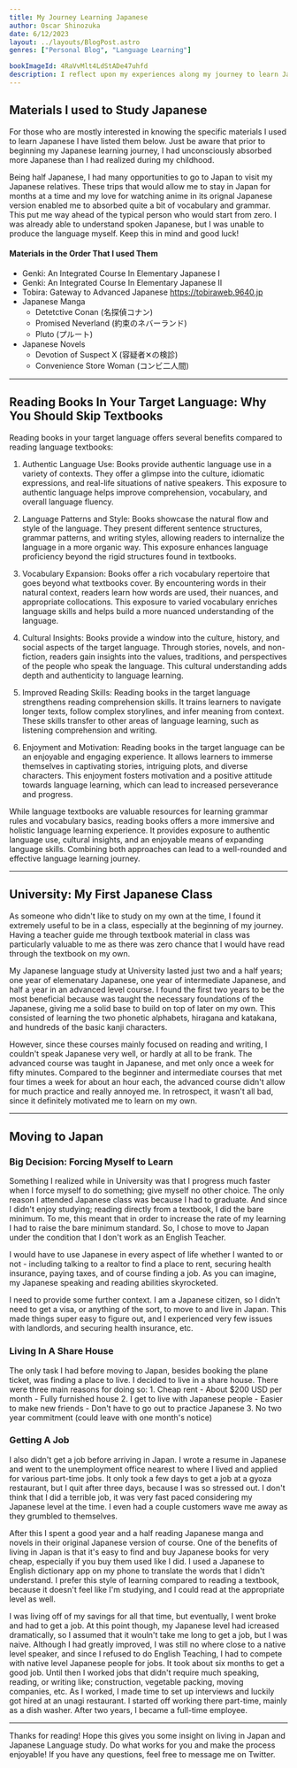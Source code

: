 ```yaml
---
title: My Journey Learning Japanese
author: Oscar Shinozuka
date: 6/12/2023
layout: ../layouts/BlogPost.astro
genres: ["Personal Blog", "Language Learning"]

bookImageId: 4RaVvMlt4LdStADe47uhfd
description: I reflect upon my experiences along my journey to learn Japanese, outlaying the specific materials I used to build a foundation while I took classes at University as well as expanding on what I did on my own outside of the classroom, where most of my progress was made.
---
```


## Materials I used to Study Japanese

For those who are mostly interested in knowing the specific materials I used to learn Japanese I have listed them below. Just be aware that prior to beginning my Japanese learning journey, I had unconsciously absorbed more Japanese than I had realized during my childhood. 

Being half Japanese, I had many opportunities to go to Japan to visit my Japanese relatives. These trips that would allow me to stay in Japan for months at a time and my love for watching anime in its orignal Japanese version enabled me to absorbed quite a bit of vocabulary and grammar. This put me way ahead of the typical person who would start from zero. I was already able to understand spoken Japanese, but I was unable to produce the language myself. Keep this in mind and good luck!

#### Materials in the Order That I used Them

- Genki: An Integrated Course In Elementary Japanese I
- Genki: An Integrated Course In Elementary Japanese II
- Tobira: Gateway to Advanced Japanese https://tobiraweb.9640.jp
- Japanese Manga
    - Detetctive Conan (名探偵コナン)
    - Promised Neverland (約束のネバーランド)
    - Pluto (プルート)
- Japanese Novels
    - Devotion of Suspect X (容疑者✕の検診)
    - Convenience Store Woman (コンビ二人間)

---

## Reading Books In Your Target Language: Why You Should Skip Textbooks

Reading books in your target language offers several benefits compared to reading language textbooks:

1. Authentic Language Use: Books provide authentic language use in a variety of contexts. They offer a glimpse into the culture, idiomatic expressions, and real-life situations of native speakers. This exposure to authentic language helps improve comprehension, vocabulary, and overall language fluency.

2. Language Patterns and Style: Books showcase the natural flow and style of the language. They present different sentence structures, grammar patterns, and writing styles, allowing readers to internalize the language in a more organic way. This exposure enhances language proficiency beyond the rigid structures found in textbooks.

3. Vocabulary Expansion: Books offer a rich vocabulary repertoire that goes beyond what textbooks cover. By encountering words in their natural context, readers learn how words are used, their nuances, and appropriate collocations. This exposure to varied vocabulary enriches language skills and helps build a more nuanced understanding of the language.

4. Cultural Insights: Books provide a window into the culture, history, and social aspects of the target language. Through stories, novels, and non-fiction, readers gain insights into the values, traditions, and perspectives of the people who speak the language. This cultural understanding adds depth and authenticity to language learning.

5. Improved Reading Skills: Reading books in the target language strengthens reading comprehension skills. It trains learners to navigate longer texts, follow complex storylines, and infer meaning from context. These skills transfer to other areas of language learning, such as listening comprehension and writing.

6. Enjoyment and Motivation: Reading books in the target language can be an enjoyable and engaging experience. It allows learners to immerse themselves in captivating stories, intriguing plots, and diverse characters. This enjoyment fosters motivation and a positive attitude towards language learning, which can lead to increased perseverance and progress.

While language textbooks are valuable resources for learning grammar rules and vocabulary basics, reading books offers a more immersive and holistic language learning experience. It provides exposure to authentic language use, cultural insights, and an enjoyable means of expanding language skills. Combining both approaches can lead to a well-rounded and effective language learning journey.

---

## University: My First Japanese Class

As someone who didn't like to study on my own at the time, I found it extremely useful to be in a class, especially at the beginning of my journey. Having a teacher guide me through textbook material in class was particularly valuable to me as there was zero chance that I would have read through the textbook on my own. 

My Japanese language study at University lasted just two and a half years; one year of elemenatary Japanese, one year of intermediate Japanese, and half a year in an advanced level course. I found the first two years to be the most beneficial because was taught the necessary foundations of the Japanese, giving me a solid base to build on top of later on my own. This consisted of learning the two phonetic alphabets, hiragana and katakana, and hundreds of the basic kanji characters. 

However, since these courses mainly focused on reading and writing, I couldn't speak Japanese very well, or hardly at all to be frank. The advanced course was taught in Japanese, and met only once a week for fifty minutes. Compared to the beginner and intermediate courses that met four times a week for about an hour each, the advanced course didn't allow for much practice and really annoyed me. In retrospect, it wasn't all bad, since it definitely motivated me to learn on my own.

---

## Moving to Japan 

### Big Decision: Forcing Myself to Learn

Something I realized while in University was that I progress much faster when I force myself to do something; give myself no other choice. The only reason I attended Japanese class was because I had to graduate. And since I didn't enjoy studying; reading directly from a textbook, I did the bare minimum. To me, this meant that in order to increase the rate of my learning I had to raise the bare minimum standard. So, I chose to move to Japan under the condition that I don't work as an English Teacher. 

I would have to use Japanese in every aspect of life whether I wanted to or not - including talking to a realtor to find a place to rent, securing health insurance, paying taxes, and of course finding a job. As you can imagine, my Japanese speaking and reading abilities skyrocketed. 

I need to provide some further context. I am a Japanese citizen, so I didn't need to get a visa, or anything of the sort, to move to and live in Japan. This made things super easy to figure out, and I experienced very few issues with landlords, and securing health insurance, etc. 

### Living In A Share House

The only task I had before moving to Japan, besides booking the plane ticket, was finding a place to live. I decided to live in a share house. There were three main reasons for doing so: 
    1. Cheap rent 
        - About $200 USD per month
        - Fully furnished house
    2. I get to live with Japanese people
        - Easier to make new friends
        - Don't have to go out to practice Japanese
    3. No two year commitment (could leave with one month's notice)

### Getting A Job

I also didn't get a job before arriving in Japan. I wrote a resume in Japanese and went to the unemployment office nearest to where I lived and applied for various part-time jobs. It only took a few days to get a job at a gyoza restaurant, but I quit after three days, because I was so stressed out. I don't think that I did a terrible job, it was very fast paced considering my Japanese level at the time. I even had a couple customers wave me away as they grumbled to themselves.

After this I spent a good year and a half reading Japanese manga and novels in their original Japanese version of course. One of the benefits of living in Japan is that it's easy to find and buy Japanese books for very cheap, especially if you buy them used like I did. I used a Japanese to English dictionary app on my phone to translate the words that I didn't understand. I prefer this style of learning compared to reading a textbook, because it doesn't feel like I'm studying, and I could read at the appropriate level as well. 

I was living off of my savings for all that time, but eventually, I went broke and had to get a job. At this point though, my Japanese level had icreased dramatically, so I assumed that it wouln't take me long to get a job, but I was naive. Although I had greatly improved, I was still no where close to a native level speaker, and since I refused to do English Teaching, I had to compete with native level Japanese people for jobs. It took about six months to get a good job. Until then I worked jobs that didn't require much speaking, reading, or writing like; construction, vegetable packing, moving companies, etc. As I worked, I made time to set up interviews and luckily got hired at an unagi restaurant. I started off working there part-time, mainly as a dish washer. After two years, I became a full-time employee. 

---

Thanks for reading! Hope this gives you some insight on living in Japan and Japanese Language study. Do what works for you and make the process enjoyable! If you have any questions, feel free to message me on Twitter.



